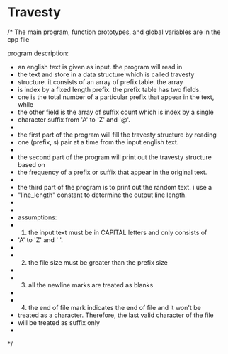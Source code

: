 # Travesty 

/* The main program, function prototypes, and global variables are in the cpp file

program description:
 * an english text is given as input.  the program will read in
 * the text and store in a data structure which is called travesty
 * structure.  it consists of an array of prefix table.  the array
 * is index by a fixed length prefix.  the prefix table has two fields.
 * one is the total number of a particular prefix that appear in the text, while
 * the other field is the array of suffix count which is index by a single
 * character suffix from 'A' to 'Z' and '@'.
 *
 * the first part of the program will fill the travesty structure by reading
 * one (prefix, s) pair at a time from the input english text.
 *
 * the second part of the program will print out the travesty structure based on
 * the frequency of a prefix or suffix that appear in the original text.
 *
 * the third part of the program is to print out the random text.  i use a
 * "line_length" constant to determine the output line length.
 *
 *
 * assumptions:
 * 1. the input text must be in CAPITAL letters and only consists of
 *    'A' to 'Z' and ' '.
 *
 * 2. the file size must be greater than the prefix size
 *
 * 3. all the newline marks are treated as blanks
 *
 * 4. the end of file mark indicates the end of file and it won't be
 *    treated as a character.  Therefore, the last valid character of the file
 *    will be treated as suffix only
 *
 */
